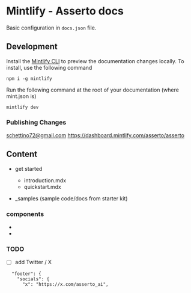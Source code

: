 # Mintlify - Asserto docs

Basic configuration in `docs.json` file.


## Development

Install the [Mintlify CLI](https://www.npmjs.com/package/mintlify) to preview the documentation changes locally. To install, use the following command

```
npm i -g mintlify
```

Run the following command at the root of your documentation (where mint.json is)

```
mintlify dev
```

### Publishing Changes

schettino72@gmail.com
https://dashboard.mintlify.com/asserto/asserto


## Content

- get started
  - introduction.mdx
  - quickstart.mdx


- _samples (sample code/docs from starter kit)


### components

- <CardGroup><Card>
- <AccordionGroup><Accordion>


### TODO

- [ ] add Twitter / X

```
  "footer": {
    "socials": {
      "x": "https://x.com/asserto_ai",
```
